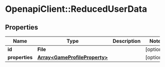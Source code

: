 # OpenapiClient::ReducedUserData

## Properties
Name | Type | Description | Notes
------------ | ------------- | ------------- | -------------
**id** | **File** |  | [optional] 
**properties** | [**Array&lt;GameProfileProperty&gt;**](GameProfileProperty.md) |  | [optional] 



